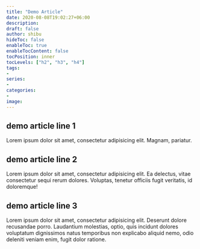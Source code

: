 ```yaml
---
title: "Demo Article"
date: 2020-08-08T19:02:27+06:00
description:
draft: false
author: shibu
hideToc: false
enableToc: true
enableTocContent: false
tocPosition: inner
tocLevels: ["h2", "h3", "h4"]
tags:
-
series:
-
categories:
-
image:
---
```


## demo article line 1
Lorem ipsum dolor sit amet, consectetur adipisicing elit. Magnam, pariatur.

## demo article line 2
Lorem ipsum dolor sit amet, consectetur adipisicing elit. Ea delectus, vitae consectetur sequi rerum dolores. Voluptas, tenetur officiis fugit veritatis, id doloremque!

## demo article line 3
Lorem ipsum dolor sit amet, consectetur adipisicing elit. Deserunt dolore recusandae porro. Laudantium molestias, optio, quis incidunt dolores voluptatum dignissimos natus temporibus non explicabo aliquid nemo, odio deleniti veniam enim, fugit dolor ratione.
